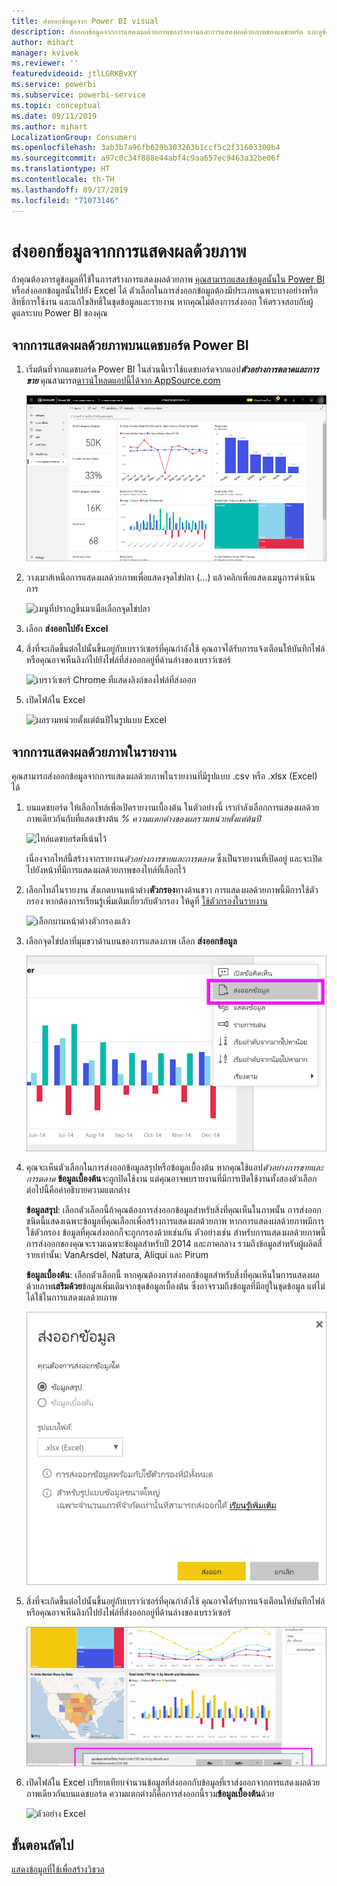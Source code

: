 ```yaml
---
title: ส่งออกข้อมูลจาก Power BI visual
description: ส่งออกข้อมูลจากการแสดงผลด้วยภาพของรายงานและการแสดงผลด้วยภาพของแดชบอร์ด และดูข้อมูลนั้นใน Excel
author: mihart
manager: kvivek
ms.reviewer: ''
featuredvideoid: jtlLGRKBvXY
ms.service: powerbi
ms.subservice: powerbi-service
ms.topic: conceptual
ms.date: 09/11/2019
ms.author: mihart
LocalizationGroup: Consumers
ms.openlocfilehash: 3ab3b7a96fb629b303263b1ccf5c2f31603300b4
ms.sourcegitcommit: a97c0c34f888e44abf4c9aa657ec9463a32be06f
ms.translationtype: HT
ms.contentlocale: th-TH
ms.lasthandoff: 09/17/2019
ms.locfileid: "71073146"
---
```

# <a name="export-data-from-a-visual"></a>ส่งออกข้อมูลจากการแสดงผลด้วยภาพ
ถ้าคุณต้องการดูข้อมูลที่ใช้ในการสร้างการแสดงผลด้วยภาพ [คุณสามารถแสดงข้อมูลนั้นใน Power BI](end-user-show-data.md) หรือส่งออกข้อมูลนั้นไปยัง Excel ได้ ตัวเลือกในการส่งออกข้อมูลต้องมีประเภทเฉพาะบางอย่างหรือสิทธิ์การใช้งาน และแก้ไขสิทธิ์ในชุดข้อมูลและรายงาน หากคุณไม่ต้องการส่งออก ให้ตรวจสอบกับผู้ดูแลระบบ Power BI ของคุณ 

## <a name="from-a-visual-on-a-power-bi-dashboard"></a>จากการแสดงผลด้วยภาพบนแดชบอร์ด Power BI

1. เริ่มต้นที่จากแดชบอร์ด Power BI ในส่วนนี้เราใช้แดชบอร์ดจากแอป***ตัวอย่างการตลาดและการขาย*** คุณสามารถ[ดาวน์โหลดแอปนี้ได้จาก AppSource.com](https://appsource.microsoft.com/en-us/product/power-bi/microsoft-retail-analysis-sample.salesandmarketingsample-preview?flightCodes=e2b06c7a-a438-4d99-9eb6-4324ce87f282)

    ![เพิ่มแดชบอร์ด](media/end-user-export/power-bi-dashboards.png)

2. วางเมาส์เหนือการแสดงผลด้วยภาพเพื่อแสดงจุดไข่ปลา (...) แล้วคลิกเพื่อแสดงเมนูการดำเนินการ

    ![เมนูที่ปรากฏขึ้นมาเมื่อเลือกจุดไข่ปลา](media/end-user-export/power-bi-action-menu.png)

3. เลือก **ส่งออกไปยัง Excel**

4. สิ่งที่จะเกิดขึ้นต่อไปนั้นขึ้นอยู่กับเบราว์เซอร์ที่คุณกำลังใช้ คุณอาจได้รับการแจ้งเตือนให้บันทึกไฟล์หรือคุณอาจเห็นลิงก์ไปยังไฟล์ที่ส่งออกอยู่ที่ด้านล่างของเบราว์เซอร์ 

    ![เบราว์เซอร์ Chrome ที่แสดงลิงก์ของไฟล์ที่ส่งออก](media/end-user-export/power-bi-dashboard-exports.png)

5. เปิดไฟล์ใน Excel  

    ![ผลรวมหน่วยตั้งแต่ต้นปีในรูปแบบ Excel](media/end-user-export/power-bi-excel.png)


## <a name="from-a-visual-in-a-report"></a>จากการแสดงผลด้วยภาพในรายงาน
คุณสามารถส่งออกข้อมูลจากการแสดงผลด้วยภาพในรายงานที่มีรูปแบบ .csv หรือ .xlsx (Excel) ได้ 

1. บนแดชบอร์ด ให้เลือกไทล์เพื่อเปิดรายงานเบื้องต้น  ในตัวอย่างนี้ เรากำลังเลือกการแสดงผลด้วยภาพเดียวกันกับที่แสดงข้างต้น *% ความแตกต่างของผลรวมหน่วยตั้งแต่ต้นปี* 

    ![ไทล์แดชบอร์ดที่เน้นไว้](media/end-user-export/power-bi-export-reports.png)

    เนื่องจากไทล์นี้สร้างจากรายงาน*ตัวอย่างการขายและการตลาด* ซึ่งเป็นรายงานที่เปิดอยู่ และจะเปิดไปยังหน้าที่มีการแสดงผลด้วยภาพของไทล์ที่เลือกไว้ 

2. เลือกไทล์ในรายงาน สังเกตบานหน้าต่าง**ตัวกรอง**ทางด้านขวา การแสดงผลด้วยภาพนี้มีการใช้ตัวกรอง หากต้องการเรียนรู้เพิ่มเติมเกี่ยวกับตัวกรอง ให้ดูที่ [ใช้ตัวกรองในรายงาน](end-user-report-filter.md)

    ![เลือกบานหน้าต่างตัวกรองแล้ว](media/end-user-export/power-bi-export-filter.png)


3. เลือกจุดไข่ปลาที่มุมขวาด้านบนของการแสดงภาพ เลือก **ส่งออกข้อมูล**

    ![ส่งออกข้อมูลที่เลือกจากรายการแบบหล่นลง](media/end-user-export/power-bi-export-report.png)

4. คุณจะเห็นตัวเลือกในการส่งออกข้อมูลสรุปหรือข้อมูลเบื้องต้น หากคุณใช้แอป*ตัวอย่างการขายและการตลาด* **ข้อมูลเบื้องต้น**จะถูกปิดใช้งาน แต่คุณอาจพบรายงานที่มีการเปิดใช้งานทั้งสองตัวเลือก ต่อไปนี้คือคำอธิบายความแตกต่าง

    **ข้อมูลสรุป**: เลือกตัวเลือกนี้ถ้าคุณต้องการส่งออกข้อมูลสำหรับสิ่งที่คุณเห็นในภาพนั้น  การส่งออกชนิดนี้แสดงเฉพาะข้อมูลที่คุณเลือกเพื่อสร้างการแสดงผลด้วยภาพ หากการแสดงผลด้วยภาพมีการใช้ตัวกรอง ข้อมูลที่คุณส่งออกก็จะถูกกรองด้วยเช่นกัน ตัวอย่างเช่น สำหรับการแสดงผลด้วยภาพนี้ การส่งออกของคุณจะรวมเฉพาะข้อมูลสำหรับปี 2014 และภาคกลาง รวมถึงข้อมูลสำหรับผู้ผลิตสี่รายเท่านั้น: VanArsdel, Natura, Aliqui และ Pirum
  

    **ข้อมูลเบื้องต้น**: เลือกตัวเลือกนี้ หากคุณต้องการส่งออกข้อมูลสำหรับสิ่งที่คุณเห็นในการแสดงผลด้วยภาพ**เสริมด้วย**ข้อมูลเพิ่มเติมจากชุดข้อมูลเบื้องต้น  ซึ่งอาจรวมถึงข้อมูลที่มีอยู่ในชุดข้อมูล แต่ไม่ได้ใช้ในการแสดงผลด้วยภาพ 

    ![เมนูที่คุณเลือกให้เป็นข้อมูลเบื้องต้นหรือข้อมูลสรุป](media/end-user-export/power-bi-export-option.png)

5. สิ่งที่จะเกิดขึ้นต่อไปนั้นขึ้นอยู่กับเบราว์เซอร์ที่คุณกำลังใช้ คุณอาจได้รับการแจ้งเตือนให้บันทึกไฟล์ หรือคุณอาจเห็นลิงก์ไปยังไฟล์ที่ส่งออกอยู่ที่ด้านล่างของเบราว์เซอร์ 

    ![ไฟล์ที่ส่งออกซึ่งแสดงในเบราว์เซอร์ Microsoft Edge](media/end-user-export/power-bi-export-edge-browser.png)


6. เปิดไฟล์ใน Excel เปรียบเทียบจำนวนข้อมูลที่ส่งออกกับข้อมูลที่เราส่งออกจากการแสดงผลด้วยภาพเดียวกันบนแดชบอร์ด ความแตกต่างก็คือการส่งออกนี้รวม**ข้อมูลเบื้องต้น**ด้วย 

    ![ตัวอย่าง Excel](media/end-user-export/power-bi-underlying.png)

## <a name="next-steps"></a>ขั้นตอนถัดไป

[แสดงข้อมูลที่ใช้เพื่อสร้างวิชวล](end-user-show-data.md)